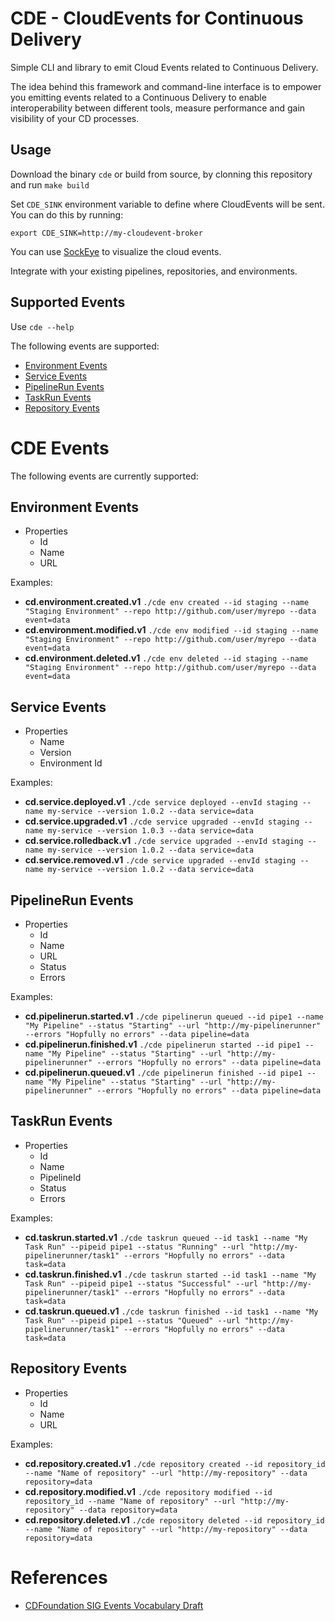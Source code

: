 # CDE - CloudEvents for Continuous Delivery

Simple CLI and library to emit Cloud Events related to Continuous Delivery.

The idea behind this framework and command-line interface is to empower you  emitting events related to a Continuous Delivery to enable interoperability between different tools, measure performance and gain visibility of your CD processes.


## Usage

Download the binary `cde` or build from source, by clonning this repository and run `make build`

Set `CDE_SINK` environment variable to define where CloudEvents will be sent. You can do this by running:

`export CDE_SINK=http://my-cloudevent-broker` 

You can use [SockEye](https://github.com/n3wscott/sockeye) to visualize the cloud events.

Integrate with your existing pipelines, repositories, and environments.

## Supported Events

Use `cde --help`

The following events are supported:
- [Environment Events](#environment-events)
- [Service Events](#service-events)
- [PipelineRun Events](#pipelinerun-events)
- [TaskRun Events](#taskrun-events)
- [Repository Events](#repository-events)
            

# CDE Events

The following events are currently supported: 

## Environment Events
- Properties
    - Id
    - Name
    - URL
      
Examples: 

- **cd.environment.created.v1** `./cde env created --id staging --name "Staging Environment" --repo http://github.com/user/myrepo --data event=data`
- **cd.environment.modified.v1** `./cde env modified --id staging --name "Staging Environment" --repo http://github.com/user/myrepo --data event=data`
- **cd.environment.deleted.v1** `./cde env deleted --id staging --name "Staging Environment" --repo http://github.com/user/myrepo --data event=data`


## Service Events
- Properties
    - Name
    - Version
    - Environment Id

Examples:

- **cd.service.deployed.v1** `./cde service deployed --envId staging --name my-service --version 1.0.2 --data service=data`
- **cd.service.upgraded.v1** `./cde service upgraded --envId staging --name my-service --version 1.0.3 --data service=data`
- **cd.service.rolledback.v1** `./cde service upgraded --envId staging --name my-service --version 1.0.2 --data service=data`
- **cd.service.removed.v1** `./cde service upgraded --envId staging --name my-service --version 1.0.2 --data service=data`

## PipelineRun Events
- Properties
  - Id
  - Name
  - URL
  - Status  
  - Errors
    
Examples:
- **cd.pipelinerun.started.v1**  `./cde pipelinerun queued --id pipe1 --name "My Pipeline" --status "Starting" --url "http://my-pipelinerunner" --errors "Hopfully no errors" --data pipeline=data`
- **cd.pipelinerun.finished.v1** `./cde pipelinerun started --id pipe1 --name "My Pipeline" --status "Starting" --url "http://my-pipelinerunner" --errors "Hopfully no errors" --data pipeline=data`
- **cd.pipelinerun.queued.v1**   `./cde pipelinerun finished --id pipe1 --name "My Pipeline" --status "Starting" --url "http://my-pipelinerunner" --errors "Hopfully no errors" --data pipeline=data`

## TaskRun Events
- Properties
  - Id
  - Name
  - PipelineId
  - Status
  - Errors

Examples:
- **cd.taskrun.started.v1**  `./cde taskrun queued --id task1 --name "My Task Run" --pipeid pipe1 --status "Running" --url "http://my-pipelinerunner/task1" --errors "Hopfully no errors" --data task=data`
- **cd.taskrun.finished.v1** `./cde taskrun started --id task1 --name "My Task Run" --pipeid pipe1 --status "Successful" --url "http://my-pipelinerunner/task1" --errors "Hopfully no errors" --data task=data`
- **cd.taskrun.queued.v1**   `./cde taskrun finished --id task1 --name "My Task Run" --pipeid pipe1 --status "Queued" --url "http://my-pipelinerunner/task1" --errors "Hopfully no errors" --data task=data`

## Repository Events
- Properties
  - Id
  - Name
  - URL
    
Examples: 
- **cd.repository.created.v1** `./cde repository created --id repository_id --name "Name of repository" --url "http://my-repository" --data repository=data`
- **cd.repository.modified.v1** `./cde repository modified --id repository_id --name "Name of repository" --url "http://my-repository" --data repository=data`
- **cd.repository.deleted.v1** `./cde repository deleted --id repository_id --name "Name of repository" --url "http://my-repository" --data repository=data`


# References
- [CDFoundation SIG Events Vocabulary Draft](https://github.com/cdfoundation/sig-events/tree/main/vocabulary-draft)
